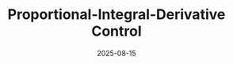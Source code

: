 ---
title: "Proportional-Integral-Derivative Control"
date: 2025-08-15
permalink: /posts/2025/08/pid-explained/
categories: controls
tags:
  - control-theory
  - feedback-control
  - pid-controller
  - robotics
  - automation
  - engineering
---